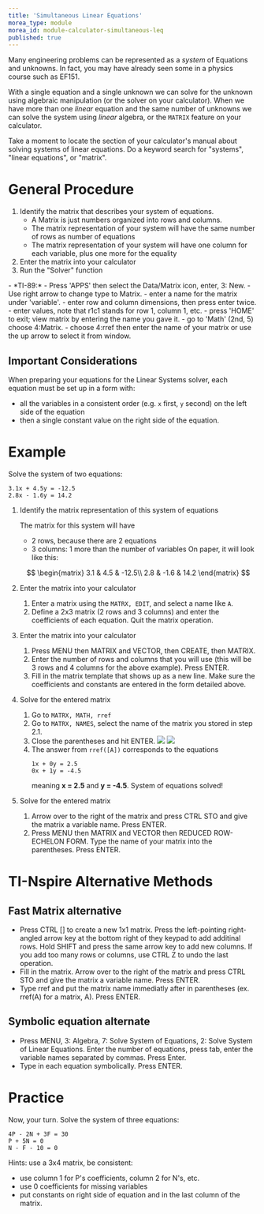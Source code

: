 ```yaml
---
title: 'Simultaneous Linear Equations'
morea_type: module
morea_id: module-calculator-simultaneous-leq
published: true
---
```

Many engineering problems can be represented as a *system* of
Equations and unknowns. In fact, you may have already seen some in a
physics course such as EF151.

With a single equation and a single unknown we can solve for the
unknown using algebraic manipulation (or the solver on your
calculator). When we have more than one *linear* equation and the same
number of unknowns we can solve the system using *linear* algebra, or
the `MATRIX` feature on your calculator.

Take a moment to locate the section of your calculator's manual about solving systems of linear equations. Do a keyword search for "systems", "linear equations", or "matrix". <!-- {.alert.alert-info} -->

<!-- NOTE
- explain what a matrix is, even the students who have had linear algebra may need a refresher on the terminology
  - e.g. what does a "3 by 5" matrix mean?
  - e.g. A system of 2 equations and 2 unknowns can be represented as a 2 by 3 matrix

Motivation: you will need to solve systems of linear equations in 151. In fact, you may have already seen this!

If you have an example from your own work or discipline, consider sharing it.
-->

# General Procedure

1. Identify the matrix that describes your system of equations. 
   - A Matrix is just numbers organized into rows and columns.
   - The matrix representation of your system will have the same number of rows as number of equations
   - The matrix representation of your system will have one column for each variable, plus one more for the equality
2. Enter the matrix into your calculator
3. Run the "Solver" function
  
<div class="collapse calc calc-TI83">
</div>

<div class="collapse calc calc-TI89">
-   *TI-89:*
    -   Press 'APPS' then select the Data/Matrix icon, enter, 3: New.
    -   Use right arrow to change type to Matrix.
    -   enter a name for the matrix under 'variable'.
    -   enter row and column dimensions, then press enter twice.
    -   enter values, note that r1c1 stands for row 1, column 1, etc.
    -   press 'HOME' to exit; view matrix by entering the name you gave
        it.
    -   go to 'Math' (2nd, 5) choose 4:Matrix.
    -   choose 4:rref then enter the name of your matrix or use the up
        arrow to select it from window.
</div>

## Important Considerations

When preparing your equations for the Linear Systems solver, each
equation must be set up in a form with:

- all the variables in a consistent order (e.g. `x` first, `y` second) on the left side of the equation
- then a single constant value on the right side of the equation.

# Example

Solve the system of two equations:

```
3.1x + 4.5y = -12.5
2.8x - 1.6y = 14.2

```

1. Identify the matrix representation of this system of equations
   
   The matrix for this system will have 
   - 2 rows, because there are 2 equations
   - 3 columns: 1 more than the number of variables
   On paper, it will look like this:

   $$
   \begin{matrix}
   3.1 & 4.5 & -12.5\\
   2.8 & -1.6 & 14.2
   \end{matrix}
   $$

2. Enter the matrix into your calculator
   1. Enter a matrix using the `MATRX, EDIT`, and select a name like `A`. 
   2. Define a 2x3 matrix (2 rows and 3 columns) and enter the coefficients of each equation. Quit the matrix operation.
   <!-- {li^2:.collapse.calc.calc-TI83.calc-TI84} -->
2. Enter the matrix into your calculator
   1. Press MENU then MATRIX and VECTOR, then CREATE, then MATRIX.
   2. Enter the number of rows and columns that you will use (this will be 3 rows and 4 columns for the above example). Press ENTER.
   3. Fill in the matrix template that shows up as a new line. Make sure the coefficients and constants are entered in the form detailed above.
   <!-- {li^3:.collapse.calc.calc-TINspire} -->
3. Solve for the entered matrix
   1. Go to `MATRX, MATH, rref`
   2. Go to `MATRX, NAMES`, select the name of the matrix you stored in step 2.1.
   3. Close the parentheses and hit ENTER.
      ![](pix/simul-1.gif)
      ![](pix/simul-2.gif)
   4. The answer from `rref([A])` corresponds to the equations
      ```
      1x + 0y = 2.5
      0x + 1y = -4.5
      ```
      meaning **x = 2.5** and **y = -4.5**. System of equations solved!
   <!-- {li^4:.collapse.calc.calc-TI83.calc-TI84} -->
3. Solve for the entered matrix
   1. Arrow over to the right of the matrix and press CTRL STO and
      give the matrix a variable name. Press ENTER.
   2. Press MENU then MATRIX and VECTOR then REDUCED ROW-ECHELON FORM. Type the name of your matrix into the parentheses. Press ENTER.
   <!-- {li^2:.collapse.calc.calc-TINspire} -->
      
<div class="collapse calc calc-TINspire">

# TI-Nspire Alternative Methods

## Fast Matrix alternative

- Press CTRL \[\] to create a new 1x1 matrix. Press the left-pointing
  right-angled arrow key at the bottom right of they keypad to add
  additinal rows. Hold SHIFT and press the same arrow key to add new
  columns. If you add too many rows or columns, use CTRL Z to undo the
  last operation.
- Fill in the matrix. Arrow over to the right of the matrix and press
  CTRL STO and give the matrix a variable name. Press ENTER.
- Type rref and put the matrix name immediatly after in parentheses
  (ex. rref(A) for a matrix, A). Press ENTER.

## Symbolic equation alternate

- Press MENU, 3: Algebra, 7: Solve System of Equations, 2: Solve
  System of Linear Equations. Enter the number of equations, press
  tab, enter the variable names separated by commas. Press Enter.
- Type in each equation symbolically. Press ENTER.
</div>

# Practice

Now, your turn. Solve the system of three equations:

``` {.code}
4P - 2N + 3F = 30
P + 5N = 0
N - F - 10 = 0

```

Hints: use a 3x4 matrix, be consistent:

- use column 1 for P's coefficients, column 2 for N's, etc.
- use 0 coefficients for missing variables
- put constants on right side of equation and in the last column of the matrix.
